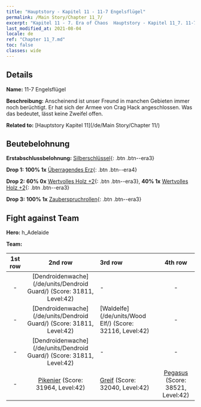```yaml
---
title: "Hauptstory - Kapitel 11 - 11-7 Engelsflügel"
permalink: /Main Story/Chapter 11_7/
excerpt: "Kapitel 11 - 7. Era of Chaos  Hauptstory - Kapitel 11_7. 11-7 Engelsflügel"
last_modified_at: 2021-08-04
locale: de
ref: "Chapter 11_7.md"
toc: false
classes: wide
---
```


## Details

 **Name:** 11-7 Engelsflügel

 **Beschreibung:** Anscheinend ist unser Freund in manchen Gebieten immer noch berüchtigt. Er hat sich der Armee von Crag Hack angeschlossen. Was das bedeutet, lässt keine Zweifel offen.

 **Related to:** [Hauptstory Kapitel 11](/de/Main Story/Chapter 11/)

## Beutebelohnung

 **Erstabschlussbelohnung:** [Silberschlüssel](/ItemsDE/con_693/){: .btn .btn--era3}

 **Drop 1:** **100% 1x** [Überragendes Erz](/ItemsDE/mat_33/){: .btn .btn--era4}

 **Drop 2:** **60% 0x** [Wertvolles Holz +2](/ItemsDE/mat_27/){: .btn .btn--era3}, **40% 1x** [Wertvolles Holz +2](/ItemsDE/mat_27/){: .btn .btn--era3}

 **Drop 3:** **100% 1x** [Zauberspruchrollen](/ItemsDE/con_694/){: .btn .btn--era3}


## Fight against Team
 **Hero:** h_Adelaide

 **Team:**


  | 1st row | 2nd row | 3rd row | 4th row |
  |:----:|:----:|:----|:----:|
  | - | [Dendroidenwache](/de/units/Dendroid Guard/) (Score: 31811, Level:42)  | - | - |
  | - | [Dendroidenwache](/de/units/Dendroid Guard/) (Score: 31811, Level:42)  | [Waldelfe](/de/units/Wood Elf/) (Score: 32116, Level:42)  | - |
  | - | [Dendroidenwache](/de/units/Dendroid Guard/) (Score: 31811, Level:42)  | - | - |
  | - | [Pikenier](/de/units/Pikeman/) (Score: 31964, Level:42)  | [Greif](/de/units/Griffin/) (Score: 32040, Level:42)  | [Pegasus](/de/units/Pegasus/) (Score: 38521, Level:42)  |


